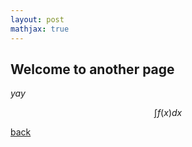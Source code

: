 ```yaml
---
layout: post
mathjax: true
---
```


## Welcome to another page

_yay_

$$ \int f(x) dx $$

[back](./)
